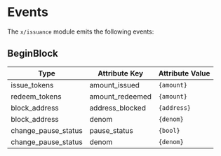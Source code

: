 <!--
order: 4
-->

# Events

The `x/issuance` module emits the following events:

## BeginBlock

| Type                 | Attribute Key       | Attribute Value |
|----------------------|---------------------|-----------------|
| issue_tokens         | amount_issued       | `{amount}`      |
| redeem_tokens        | amount_redeemed     | `{amount}`      |
| block_address        | address_blocked     | `{address}`     |
| block_address        | denom               | `{denom}`       |
| change_pause_status  | pause_status        | `{bool}`        |
| change_pause_status  | denom               | `{denom}`       |